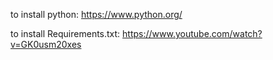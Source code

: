 to install python: https://www.python.org/

to install Requirements.txt: https://www.youtube.com/watch?v=GK0usm20xes
